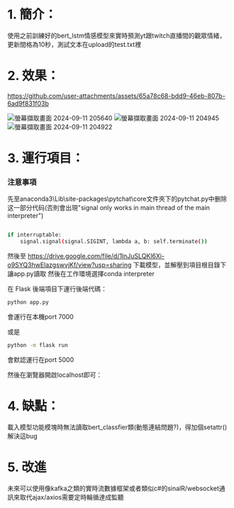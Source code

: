 # 1. 簡介：
  使用之前訓練好的bert_lstm情感模型來實時預測yt跟twitch直播間的觀眾情緒，更新間格為10秒，測試文本在upload的test.txt裡
# 2. 效果：




https://github.com/user-attachments/assets/65a78c68-bdd9-46eb-807b-6ad9f831f03b


![螢幕擷取畫面 2024-09-11 205640](https://github.com/user-attachments/assets/4cb232b9-9376-4e83-b908-1091bdf1a8f1)
![螢幕擷取畫面 2024-09-11 204945](https://github.com/user-attachments/assets/2e0861aa-fa1d-4f33-8071-ae23e038b065)
![螢幕擷取畫面 2024-09-11 204922](https://github.com/user-attachments/assets/a6bcbbb4-ce5f-4db0-8014-a06d46b358c8)





# 3. 運行項目：

### 注意事項 ###
先至anaconda3\Lib\site-packages\pytchat\core文件夾下的pytchat.py中删除这一部分代码(否則會出現"signal only works in main thread of the main interpreter")

```bash

if interruptable:
    signal.signal(signal.SIGINT, lambda a, b: self.terminate())

```

然後至 https://drive.google.com/file/d/1lnJuSLQKl6Xi-o9SYQ3hwElazgswvjKf/view?usp=sharing 下載模型，並解壓到項目根目錄下讓app.py讀取
然後在工作環境選擇conda interpreter

在 Flask 後端項目下運行後端代碼：

```bash
python app.py  
```
會運行在本機port 7000

或是
```bash
python -m flask run
```

會默認運行在port 5000

然後在瀏覽器開啟localhost即可：
# 4. 缺點：

載入模型功能模塊時無法讀取bert_classfier類(動態連結問題?)，得加個setattr()解決這bug

# 5. 改進
未來可以使用像kafka之類的實時流數據框架或者類似c#的sinalR/websocket通訊來取代ajax/axios需要定時輪循達成監聽
